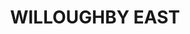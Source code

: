 ---
lastmod: '2025-04-06T06:05:20+00:00'
latitude: -33.79909157
layout: suburb
longitude: 151.206289
postcode: '2068'
state: NSW
title: WILLOUGHBY EAST
url: /nsw/willoughby-east/
---